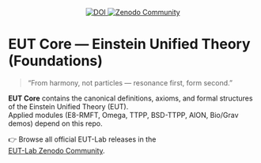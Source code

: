 <p align="center">
  <!-- DOI for eut-core -->
  <a href="https://doi.org/10.5281/zenodo.17065804">
    <img src="https://zenodo.org/badge/DOI/10.5281/zenodo.17065804.svg" alt="DOI">
  </a>
  <!-- Link to the EUT-Lab Zenodo Community -->
  <a href="https://zenodo.org/communities/eut-lab">
    <img src="https://img.shields.io/badge/Zenodo-Community%20Archive-blue?logo=zenodo" alt="Zenodo Community">
  </a>
</p>

# EUT Core — Einstein Unified Theory (Foundations)

> “From harmony, not particles — resonance first, form second.”

**EUT Core** contains the canonical definitions, axioms, and formal structures of the Einstein Unified Theory (EUT).  
Applied modules (E8-RMFT, Omega, TTPP, BSD-TTPP, AION, Bio/Grav demos) depend on this repo.

👉 Browse all official EUT-Lab releases in the  
[EUT-Lab Zenodo Community](https://zenodo.org/communities/eut-lab).
